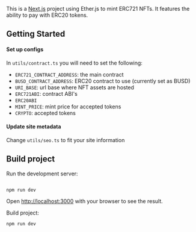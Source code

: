 This is a [Next.js](https://nextjs.org/) project using Ether.js to mint ERC721 NFTs. It features the ability to pay with ERC20 tokens.

## Getting Started

#### Set up configs

In `utils/contract.ts` you will need to set the following:

- `ERC721_CONTRACT_ADDRESS`: the main contract
- `BUSD_CONTRACT_ADDRESS`: ERC20 contract to use (currently set as BUSD)
- `URI_BASE`: url base where NFT assets are hosted
- `ERC721ABI`: contract ABI's
- `ERC20ABI`
- `MINT_PRICE`: mint price for accepted tokens
- `CRYPTO`: accepted tokens

#### Update site metadata

Change `utils/seo.ts` to fit your site information

## Build project

Run the development server:

```bash

npm run dev

```

Open [http://localhost:3000](http://localhost:3000) with your browser to see the result.

Build project:

```bash
npm run dev
```
